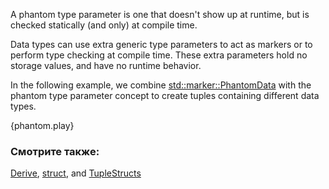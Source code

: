 A phantom type parameter is one that doesn't show up at runtime,
but is checked statically (and only) at compile time.

Data types can use extra generic type parameters to act as markers
or to perform type checking at compile time. These extra parameters
hold no storage values, and have no runtime behavior.

In the following example, we combine [std::marker::PhantomData]
with the phantom type parameter concept to create tuples containing
different data types.

{phantom.play}

### Смотрите также:

[Derive], [struct], and [TupleStructs]

[Derive]: ../trait/derive.html
[struct]: ../custom_types/structs.html
[TupleStructs]: ../custom_types/structs.html
[std::marker::PhantomData]: https://doc.rust-lang.org/std/marker/struct.PhantomData.html
